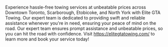 
Experience hassle-free towing services at unbeatable prices across Downtown Toronto, Scarborough, Etobicoke, and North York with Elite GTA Towing. Our expert team is dedicated to providing swift and reliable assistance whenever you're in need, ensuring your peace of mind on the road. Our expert team ensures prompt assistance and unbeatable prices, so you can hit the road with confidence. Visit https://elitegtatowing.com/ to learn more and book your service today!
